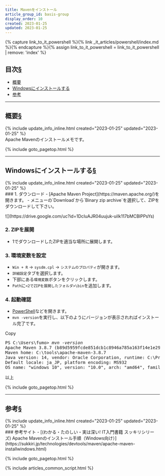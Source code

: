 ```yaml
---
title: Mavenをインストール
article_group_id: basis-group
display_order: 10
created: 2023-01-25
updated: 2023-01-25
---
```

{% capture link_to_it_powershell %}{% link _it_articles/powershell/index.md %}{% endcapture %}{% assign link_to_it_powershell = link_to_it_powershell | remove: 'index' %}

## <a name="index">目次</a><a class="heading-anchor-permalink" href="#目次">§</a>

<ul id="index_ul">
<li><a href="#概要">概要</a></li>
<li><a href="#Windowsにインストールする">Windowsにインストールする</a></li>
<li><a href="#参考">参考</a></li>
</ul>

* * *
## <a name="概要">概要</a><a class="heading-anchor-permalink" href="#概要">§</a>
<div class="chapter-updated">{% include update_info_inline.html created="2023-01-25" updated="2023-01-25" %}</div>
Apache Mavenのインストールメモです。

{% include goto_pagetop.html %}

* * *
## <a name="Windowsにインストールする">Windowsにインストールする</a><a class="heading-anchor-permalink" href="#Windowsにインストールする">§</a>
<div class="chapter-updated">{% include update_info_inline.html created="2023-01-25" updated="2023-01-25" %}</div>
### 1. ダウンロード
- [Apache Maven Project](https://maven.apache.org/)を開きます。
- メニューの`Download`から`Binary zip archive`を選択して、ZIPをダウンロードして下さい。
<p class="center size-8" markdown="span">
![](https://drive.google.com/uc?id=1DcIuAJR04uujuk-uiIk117bMCBlPPsYs)
</p>

### 2. ZIPを展開
- 1でダウンロードしたZIPを適当な場所に展開します。

### 3. 環境変数を設定
- `Win + R` → `sysdm.cpl` → `システムのプロパティ`が開きます。
- `詳細設定`タブを選択します。
- 下部にある`環境変数`ボタンをクリックします。
- `Path`に`<2でZIPを展開したフォルダ>\bin`を追加します。

### 4. 起動確認
- [PowerShell]({{link_to_it_powershell}})などを開きます。
- `mvn -version`を実行し、以下のようにバージョンが表示されればインストール完了です。
<div class="code-box-output no-title">
<div class="copy-button">Copy</div>
<pre>
PS C:\Users\fumo&gt; <em class="command">mvn -version</em>
Apache Maven 3.8.7 (b89d5959fcde851dcb1c8946a785a163f14e1e29)
Maven home: C:\tools\apache-maven-3.8.7
Java version: 14, vendor: Oracle Corporation, runtime: C:\Program Files\Java\jdk-14
Default locale: ja_JP, platform encoding: MS932
OS name: "windows 10", version: "10.0", arch: "amd64", family: "windows"
</pre>
</div>

以上

{% include goto_pagetop.html %}

* * *
## <a name="参考">参考</a><a class="heading-anchor-permalink" href="#参考">§</a>
<div class="chapter-updated">{% include update_info_inline.html created="2023-01-25" updated="2023-01-25" %}</div>
### 参考サイト
- [(わかる・たのしい・実は深い! IT入門書籍 スッキリシリーズ) Apache Mavenのインストール手順（Windows向け）](https://sukkiri.jp/technologies/devtools/maven/apache-maven-installwindows.html)

{% include goto_pagetop.html %}

{% include articles_common_script.html %}
